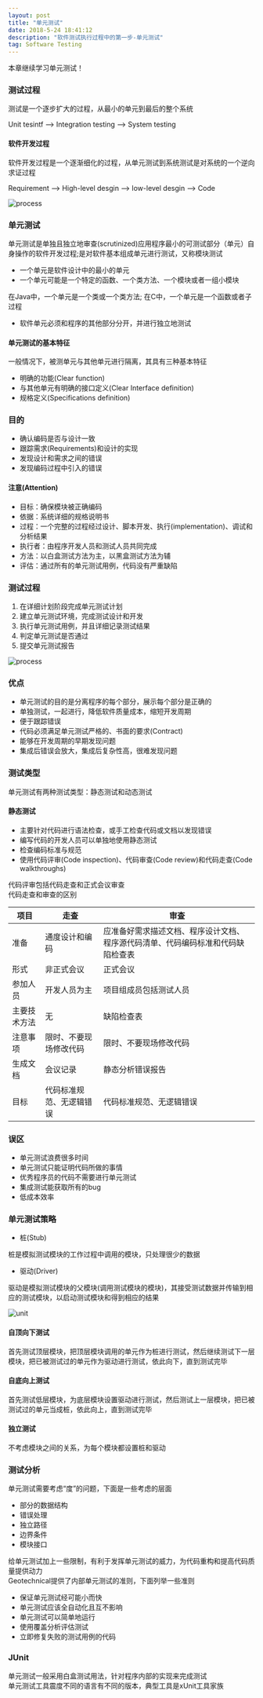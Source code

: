 ```yaml
---
layout: post
title: "单元测试"
date: 2018-5-24 18:41:12 
description: "软件测试执行过程中的第一步-单元测试"
tag: Software Testing
---
```


本章继续学习单元测试！

### 测试过程
测试是一个逐步扩大的过程，从最小的单元到最后的整个系统

Unit tesintf --> Integration testing --> System testing

#### 软件开发过程
软件开发过程是一个逐渐细化的过程，从单元测试到系统测试是对系统的一个逆向求证过程

Requirement --> High-level desgin --> low-level desgin --> Code 

![process](/images/ST/UnitTesting/testprocess.png)

### 单元测试
单元测试是单独且独立地审查(scrutinized)应用程序最小的可测试部分（单元）自身操作的软件开发过程;是对软件基本组成单元进行测试，又称模块测试

* 一个单元是软件设计中的最小的单元
* 一个单元可能是一个特定的函数、一个类方法、一个模块或者一组小模块

在Java中，一个单元是一个类或一个类方法;
在C中，一个单元是一个函数或者子过程

* 软件单元必须和程序的其他部分分开，并进行独立地测试

#### 单元测试的基本特征
一般情况下，被测单元与其他单元进行隔离，其具有三种基本特征
* 明确的功能(Clear function)
* 与其他单元有明确的接口定义(Clear Interface definition)
* 规格定义(Specifications definition)

### 目的
* 确认编码是否与设计一致
* 跟踪需求(Requirements)和设计的实现
* 发现设计和需求之间的错误
* 发现编码过程中引入的错误

#### 注意(Attention)
* 目标：确保模块被正确编码
* 依据：系统详细的规格说明书
* 过程：一个完整的过程经过设计、脚本开发、执行(implementation)、调试和分析结果
* 执行者：由程序开发人员和测试人员共同完成
* 方法：以白盒测试方法为主，以黑盒测试方法为辅
* 评估：通过所有的单元测试用例，代码没有严重缺陷

### 测试过程
1. 在详细计划阶段完成单元测试计划
2. 建立单元测试环境，完成测试设计和开发
3. 执行单元测试用例，并且详细记录测试结果
4. 判定单元测试是否通过
5. 提交单元测试报告

![process](/images/ST/UnitTesting/process.png)

### 优点
* 单元测试的目的是分离程序的每个部分，展示每个部分是正确的
* 单独测试，一起进行，降低软件质量成本，缩短开发周期
* 便于跟踪错误
* 代码必须满足单元测试严格的、书面的要求(Contract)
* 能够在开发周期的早期发现问题
* 集成后错误会放大，集成后复杂性高，很难发现问题

### 测试类型
单元测试有两种测试类型：静态测试和动态测试

#### 静态测试
* 主要针对代码进行语法检查，或手工检查代码或文档以发现错误
* 编写代码的开发人员可以单独地使用静态测试
* 检查编码标准与规范
* 使用代码评审(Code inspection)、代码审查(Code review)和代码走查(Code walkthroughs)

代码评审包括代码走查和正式会议审查<br>
代码走查和审查的区别

| 项目 |走查|审查|
|------|---|----|
|准备|通度设计和编码|应准备好需求描述文档、程序设计文档、程序源代码清单、代码编码标准和代码缺陷检查表|
|形式|非正式会议|正式会议|
|参加人员|开发人员为主|项目组成员包括测试人员|
|主要技术方法|无|缺陷检查表|
|注意事项|限时、不要现场修改代码|限时、不要现场修改代码|
|生成文档|会议记录|静态分析错误报告|
|目标|代码标准规范、无逻辑错误|代码标准规范、无逻辑错误|

### 误区
* 单元测试浪费很多时间
* 单元测试只能证明代码所做的事情
* 优秀程序员的代码不需要进行单元测试
* 集成测试能获取所有的bug
* 低成本效率

### 单元测试策略

* 桩(Stub)

桩是模拟测试模块的工作过程中调用的模块，只处理很少的数据

* 驱动(Driver)

驱动是模拟测试模块的父模块(调用测试模块的模块)，其接受测试数据并传输到相应的测试模块，以启动测试模块和得到相应的结果

![unit](/images/ST/UnitTesting/unit.png)

#### 自顶向下测试
首先测试顶层模块，把顶层模块调用的单元作为桩进行测试，然后继续测试下一层模块，把已被测试过的单元作为驱动进行测试，依此向下，直到测试完毕

#### 自底向上测试
首先测试低层模块，为底层模块设置驱动进行测试，然后测试上一层模块，把已被测试过的单元当成桩，依此向上，直到测试完毕

#### 独立测试
不考虑模块之间的关系，为每个模块都设置桩和驱动

### 测试分析
单元测试需要考虑“度”的问题，下面是一些考虑的层面
* 部分的数据结构
* 错误处理
* 独立路径
* 边界条件
* 模块接口

给单元测试加上一些限制，有利于发挥单元测试的威力，为代码重构和提高代码质量提供动力<br>
Geotechnical提供了内部单元测试的准则，下面列举一些准则

* 保证单元测试经可能小而快
* 单元测试应该全自动化且互不影响
* 单元测试可以简单地运行
* 使用覆盖分析评估测试
* 立即修复失败的测试用例的代码

### JUnit
单元测试一般采用白盒测试用法，针对程序内部的实现来完成测试<br>
单元测试工具震度不同的语言有不同的版本，典型工具是xUnit工具家族